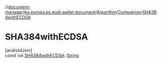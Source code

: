 //[document-manager](../../../../index.md)/[eu.europa.ec.eudi.wallet.document](../../index.md)/[Algorithm](../index.md)/[Companion](index.md)/[SHA384withECDSA](-s-h-a384with-e-c-d-s-a.md)

# SHA384withECDSA

[androidJvm]\
const
val [SHA384withECDSA](-s-h-a384with-e-c-d-s-a.md): [String](https://kotlinlang.org/api/latest/jvm/stdlib/kotlin/-string/index.html)
